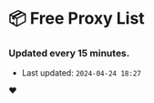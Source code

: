 # :package: Free Proxy List
### Updated every 15 minutes.

- Last updated: `2024-04-24 18:27`

:heart:
